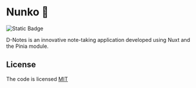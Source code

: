 # Nunko 📝

![Static Badge](https://img.shields.io/badge/license-MIT-brightgreen?label=LICENSE)

D-Notes is an innovative note-taking application developed using Nuxt and the Pinia module.

## License

The code is licensed [MIT](LICENSE)
